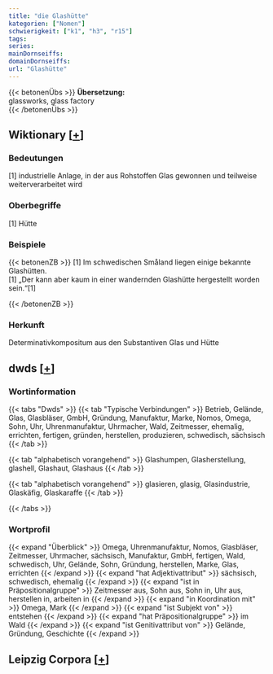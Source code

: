 ```yaml
---
title: "die Glashütte"
kategorien: ["Nomen"]
schwierigkeit: ["k1", "h3", "r15"]
tags:
series:
mainDornseiffs:
domainDornseiffs:
url: "Glashütte"
---
```


{{< betonenÜbs >}}
**Übersetzung:**  
glassworks, glass factory  
{{< /betonenÜbs >}}

## Wiktionary [[+](https://de.wiktionary.org/wiki/Glashütte)]

### Bedeutungen
[1] industrielle Anlage, in der aus Rohstoffen Glas gewonnen und teilweise weiterverarbeitet wird  

### Oberbegriffe
[1] Hütte  

### Beispiele
{{< betonenZB >}}
[1] Im schwedischen Småland liegen einige bekannte Glashütten.  
[1] „Der kann aber kaum in einer wandernden Glashütte hergestellt worden sein.“[1]  

{{< /betonenZB >}}
### Herkunft
Determinativkompositum aus den Substantiven Glas und Hütte  



## dwds [[+](https://www.dwds.de/wb/Glashütte)]

### Wortinformation
{{< tabs "Dwds" >}}
{{< tab "Typische Verbindungen" >}}
Betrieb, Gelände, Glas, Glasbläser, GmbH, Gründung, Manufaktur, Marke, Nomos, Omega, Sohn, Uhr, Uhrenmanufaktur, Uhrmacher, Wald, Zeitmesser, ehemalig, errichten, fertigen, gründen, herstellen, produzieren, schwedisch, sächsisch
{{< /tab >}}

{{< tab "alphabetisch vorangehend" >}}
Glashumpen, Glasherstellung, glashell, Glashaut, Glashaus
{{< /tab >}}

{{< tab "alphabetisch vorangehend" >}}
glasieren, glasig, Glasindustrie, Glaskäfig, Glaskaraffe
{{< /tab >}}

{{< /tabs >}}

### Wortprofil
{{< expand "Überblick" >}} Omega, Uhrenmanufaktur, Nomos, Glasbläser, Zeitmesser, Uhrmacher, sächsisch, Manufaktur, GmbH, fertigen, Wald, schwedisch, Uhr, Gelände, Sohn, Gründung, herstellen, Marke, Glas, errichten {{< /expand >}}
{{< expand "hat Adjektivattribut" >}} sächsisch, schwedisch, ehemalig {{< /expand >}}
{{< expand "ist in Präpositionalgruppe" >}} Zeitmesser aus, Sohn aus, Sohn in, Uhr aus, herstellen in, arbeiten in {{< /expand >}}
{{< expand "in Koordination mit" >}} Omega, Mark {{< /expand >}}
{{< expand "ist Subjekt von" >}} entstehen {{< /expand >}}
{{< expand "hat Präpositionalgruppe" >}} im Wald {{< /expand >}}
{{< expand "ist Genitivattribut von" >}} Gelände, Gründung, Geschichte {{< /expand >}}

## Leipzig Corpora [[+](https://corpora.uni-leipzig.de/en/res?word=Glashütte&corpusId=deu_newscrawl-public_2018)]

